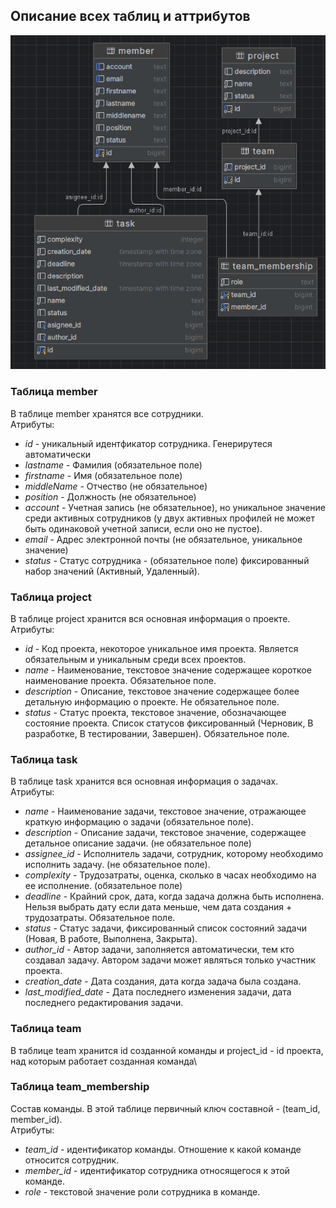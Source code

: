 ## Описание всех таблиц и аттрибутов

![img.png](img.png)

### Таблица member
В таблице member хранятся все сотрудники.\
Атрибуты:
- _id_ - уникальный идентфикатор сотрудника. Генерирутеся автоматически
- _lastname_ - Фамилия (обязательное поле)
- _firstname_ - Имя (обязательное поле)
- _middleName_ - Отчество (не обязательное)
- _position_ - Должность (не обязательное)
- _account_ - Учетная запись (не обязательное), но  уникальное значение среди активных 
сотрудников (у двух активных профилей не может быть одинаковой учетной записи, если оно не пустое).
- _email_ - Адрес электронной почты (не обязательное, уникальное значение)
- _status_ - Статус сотрудника - (обязательное поле) фиксированный набор значений (Активный, Удаленный).

### Таблица project
В таблице project хранится вся основная информация о проекте.\
Атрибуты:
- _id_ - Код проекта, некоторое уникальное имя проекта. 
Является обязательным и уникальным среди всех проектов.
- _name_ - Наименование, текстовое значение содержащее короткое наименование проекта. 
Обязательное поле.
- _description_ - Описание, текстовое значение содержащее более детальную информацию о проекте. 
Не обязательное поле.
- _status_ - Статус проекта, текстовое значение, обозначающее состояние проекта. 
Список статусов фиксированный (Черновик, В разработке, В тестировании, Завершен). Обязательное поле.

### Таблица task
В таблице task хранится вся основная информация о задачах.\
Атрибуты:
- _name_ - Наименование задачи, текстовое значение, отражающее краткую информацию о задачи (обязательное поле).
- _description_ - Описание задачи, текстовое значение, содержащее детальное описание задачи. (не обязательное поле)
- _assignee_id_ - Исполнитель задачи, сотрудник, которому необходимо исполнить задачу. (не обязательное поле).
- _complexity_ - Трудозатраты, оценка, сколько в часах необходимо на ее исполнение. (обязательное поле)
- _deadline_ - Крайний срок, дата, когда задача должна быть исполнена. Нельзя выбрать дату если дата меньше, 
чем  дата создания + трудозатраты. Обязательное поле.
- _status_ - Статус задачи, фиксированный список состояний задачи (Новая, В работе, Выполнена, Закрыта).
- _author_id_ - Автор задачи, заполняется автоматически, тем кто создавал задачу. 
Автором задачи может являться только участник проекта.
- _creation_date_ - Дата создания, дата когда задача была создана.
- _last_modified_date_ - Дата последнего изменения задачи, дата последнего редактирования задачи.

### Таблица team
В таблице team хранится id созданной команды и project_id - id проекта, над которым работает созданная команда\

### Таблица team_membership
Состав команды. В этой таблице первичный ключ составной - (team_id, member_id).\
Атрибуты:
- _team_id_ - идентификатор команды. Отношение к какой команде относится сотрудник.
- _member_id_ - идентификатор сотрудника относящегося к этой команде.
- _role_ - текстовой значение роли сотрудника в команде.
